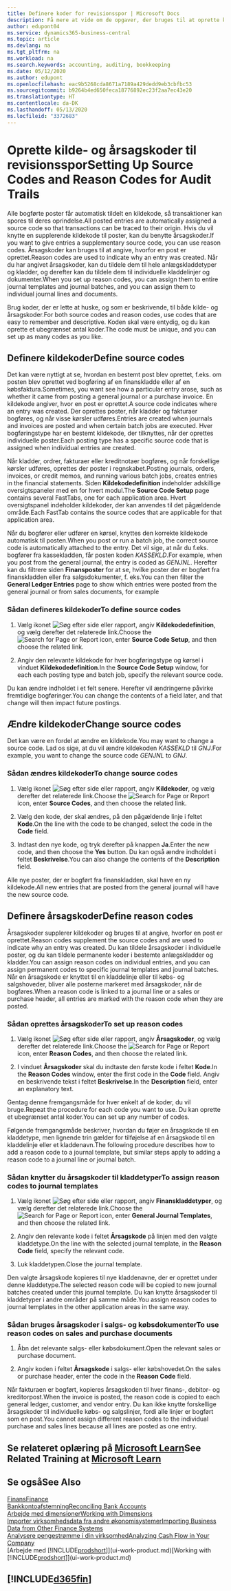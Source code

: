 ```yaml
---
title: Definere koder for revisionsspor | Microsoft Docs
description: Få mere at vide om de opgaver, der bruges til at oprette kilde- og årsagskoder, som du kan bruge til at spore revisionsspor.
author: edupont04
ms.service: dynamics365-business-central
ms.topic: article
ms.devlang: na
ms.tgt_pltfrm: na
ms.workload: na
ms.search.keywords: accounting, auditing, bookkeeping
ms.date: 05/12/2020
ms.author: edupont
ms.openlocfilehash: eac9b5268cda8671a7189a429dedd9eb3cbfbc53
ms.sourcegitcommit: b9264b4ed650feca18776892ec23f2aa7ec43e20
ms.translationtype: HT
ms.contentlocale: da-DK
ms.lasthandoff: 05/13/2020
ms.locfileid: "3372683"
---
```

# <a name="setting-up-source-codes-and-reason-codes-for-audit-trails"></a><span data-ttu-id="f32ac-103">Oprette kilde- og årsagskoder til revisionsspor</span><span class="sxs-lookup"><span data-stu-id="f32ac-103">Setting Up Source Codes and Reason Codes for Audit Trails</span></span>

<span data-ttu-id="f32ac-104">Alle bogførte poster får automatisk tildelt en kildekode, så transaktioner kan spores til deres oprindelse.</span><span class="sxs-lookup"><span data-stu-id="f32ac-104">All posted entries are automatically assigned a source code so that transactions can be traced to their origin.</span></span> <span data-ttu-id="f32ac-105">Hvis du vil knytte en supplerende kildekode til poster, kan du benytte årsagskoder.</span><span class="sxs-lookup"><span data-stu-id="f32ac-105">If you want to give entries a supplementary source code, you can use reason codes.</span></span> <span data-ttu-id="f32ac-106">Årsagskoder kan bruges til at angive, hvorfor en post er oprettet.</span><span class="sxs-lookup"><span data-stu-id="f32ac-106">Reason codes are used to indicate why an entry was created.</span></span> <span data-ttu-id="f32ac-107">Når du har angivet årsagskoder, kan du tildele dem til hele anlægskladdetyper og kladder, og derefter kan du tildele dem til individuelle kladdelinjer og dokumenter.</span><span class="sxs-lookup"><span data-stu-id="f32ac-107">When you set up reason codes, you can assign them to entire journal templates and journal batches, and you can assign them to individual journal lines and documents.</span></span>  

<span data-ttu-id="f32ac-108">Brug koder, der er lette at huske, og som er beskrivende, til både kilde- og årsagskoder.</span><span class="sxs-lookup"><span data-stu-id="f32ac-108">For both source codes and reason codes, use codes that are easy to remember and descriptive.</span></span> <span data-ttu-id="f32ac-109">Koden skal være entydig, og du kan oprette et ubegrænset antal koder.</span><span class="sxs-lookup"><span data-stu-id="f32ac-109">The code must be unique, and you can set up as many codes as you like.</span></span>

## <a name="define-source-codes"></a><span data-ttu-id="f32ac-110">Definere kildekoder</span><span class="sxs-lookup"><span data-stu-id="f32ac-110">Define source codes</span></span>

<span data-ttu-id="f32ac-111">Det kan være nyttigt at se, hvordan en bestemt post blev oprettet, f.eks. om posten blev oprettet ved bogføring af en finanskladde eller af en købsfaktura.</span><span class="sxs-lookup"><span data-stu-id="f32ac-111">Sometimes, you want see how a particular entry arose, such as whether it came from posting a general journal or a purchase invoice.</span></span> <span data-ttu-id="f32ac-112">En kildekode angiver, hvor en post er oprettet.</span><span class="sxs-lookup"><span data-stu-id="f32ac-112">A source code indicates where an entry was created.</span></span> <span data-ttu-id="f32ac-113">Der oprettes poster, når kladder og fakturaer bogføres, og når visse kørsler udføres.</span><span class="sxs-lookup"><span data-stu-id="f32ac-113">Entries are created when journals and invoices are posted and when certain batch jobs are executed.</span></span> <span data-ttu-id="f32ac-114">Hver bogføringstype har en bestemt kildekode, der tilknyttes, når der oprettes individuelle poster.</span><span class="sxs-lookup"><span data-stu-id="f32ac-114">Each posting type has a specific source code that is assigned when individual entries are created.</span></span>  

<span data-ttu-id="f32ac-115">Når kladder, ordrer, fakturaer eller kreditnotaer bogføres, og når forskellige kørsler udføres, oprettes der poster i regnskabet.</span><span class="sxs-lookup"><span data-stu-id="f32ac-115">Posting journals, orders, invoices, or credit memos, and running various batch jobs, creates entries in the financial statements.</span></span> <span data-ttu-id="f32ac-116">Siden **Kildekodedefinition** indeholder adskillige oversigtspaneler med en for hvert modul.</span><span class="sxs-lookup"><span data-stu-id="f32ac-116">The **Source Code Setup** page contains several FastTabs, one for each application area.</span></span> <span data-ttu-id="f32ac-117">Hvert oversigtspanel indeholder kildekoder, der kan anvendes til det pågældende område.</span><span class="sxs-lookup"><span data-stu-id="f32ac-117">Each FastTab contains the source codes that are applicable for that application area.</span></span>

<span data-ttu-id="f32ac-118">Når du bogfører eller udfører en kørsel, knyttes den korrekte kildekode automatisk til posten.</span><span class="sxs-lookup"><span data-stu-id="f32ac-118">When you post or run a batch job, the correct source code is automatically attached to the entry.</span></span> <span data-ttu-id="f32ac-119">Det vil sige, at når du f.eks. bogfører fra kassekladden, får posten koden *KASSEKLD*.</span><span class="sxs-lookup"><span data-stu-id="f32ac-119">For example, when you post from the general journal, the entry is coded as *GENJNL*.</span></span> <span data-ttu-id="f32ac-120">Herefter kan du filtrere siden **Finansposter** for at se, hvilke poster der er bogført fra finanskladden eller fra salgsdokumenter, f. eks.</span><span class="sxs-lookup"><span data-stu-id="f32ac-120">You can then filter the **General Ledger Entries** page to show which entries were posted from the general journal or from sales documents, for example</span></span>

### <a name="to-define-source-codes"></a><span data-ttu-id="f32ac-121">Sådan defineres kildekoder</span><span class="sxs-lookup"><span data-stu-id="f32ac-121">To define source codes</span></span>

1. <span data-ttu-id="f32ac-122">Vælg ikonet ![Søg efter side eller rapport](media/ui-search/search_small.png "Ikonet Søg efter side eller rapport"), angiv **Kildekodedefinition**, og vælg derefter det relaterede link.</span><span class="sxs-lookup"><span data-stu-id="f32ac-122">Choose the ![Search for Page or Report](media/ui-search/search_small.png "Search for Page or Report icon") icon, enter **Source Code Setup**, and then choose the related link.</span></span>  

2. <span data-ttu-id="f32ac-123">Angiv den relevante kildekode for hver bogføringstype og kørsel i vinduet **Kildekodedefinition**.</span><span class="sxs-lookup"><span data-stu-id="f32ac-123">In the **Source Code Setup** window, for each each posting type and batch job, specify the relevant source code.</span></span>  

<span data-ttu-id="f32ac-124">Du kan ændre indholdet i et felt senere. Herefter vil ændringerne påvirke fremtidige bogføringer.</span><span class="sxs-lookup"><span data-stu-id="f32ac-124">You can change the contents of a field later, and that change will then impact future postings.</span></span>

## <a name="change-source-codes"></a><span data-ttu-id="f32ac-125">Ændre kildekoder</span><span class="sxs-lookup"><span data-stu-id="f32ac-125">Change source codes</span></span>

<span data-ttu-id="f32ac-126">Det kan være en fordel at ændre en kildekode.</span><span class="sxs-lookup"><span data-stu-id="f32ac-126">You may want to change a source code.</span></span> <span data-ttu-id="f32ac-127">Lad os sige, at du vil ændre kildekoden *KASSEKLD* til *GNJ*.</span><span class="sxs-lookup"><span data-stu-id="f32ac-127">For example, you want to change the source code *GENJNL* to *GNJ*.</span></span>

### <a name="to-change-source-codes"></a><span data-ttu-id="f32ac-128">Sådan ændres kildekoder</span><span class="sxs-lookup"><span data-stu-id="f32ac-128">To change source codes</span></span>

1. <span data-ttu-id="f32ac-129">Vælg ikonet ![Søg efter side eller rapport](media/ui-search/search_small.png "Ikonet Søg efter side eller rapport"), angiv **Kildekoder**, og vælg derefter det relaterede link.</span><span class="sxs-lookup"><span data-stu-id="f32ac-129">Choose the ![Search for Page or Report](media/ui-search/search_small.png "Search for Page or Report icon") icon, enter **Source Codes**, and then choose the related link.</span></span>

2. <span data-ttu-id="f32ac-130">Vælg den kode, der skal ændres, på den pågældende linje i feltet **Kode**.</span><span class="sxs-lookup"><span data-stu-id="f32ac-130">On the line with the code to be changed, select the code in the **Code** field.</span></span>

3. <span data-ttu-id="f32ac-131">Indtast den nye kode, og tryk derefter på knappen **Ja**.</span><span class="sxs-lookup"><span data-stu-id="f32ac-131">Enter the new code, and then choose the **Yes** button.</span></span> <span data-ttu-id="f32ac-132">Du kan også ændre indholdet i feltet **Beskrivelse**.</span><span class="sxs-lookup"><span data-stu-id="f32ac-132">You can also change the contents of the **Description** field.</span></span>

<span data-ttu-id="f32ac-133">Alle nye poster, der er bogført fra finanskladden, skal have en ny kildekode.</span><span class="sxs-lookup"><span data-stu-id="f32ac-133">All new entries that are posted from the general journal will have the new source code.</span></span>

## <a name="define-reason-codes"></a><span data-ttu-id="f32ac-134">Definere årsagskoder</span><span class="sxs-lookup"><span data-stu-id="f32ac-134">Define reason codes</span></span>

<span data-ttu-id="f32ac-135">Årsagskoder supplerer kildekoder og bruges til at angive, hvorfor en post er oprettet.</span><span class="sxs-lookup"><span data-stu-id="f32ac-135">Reason codes supplement the source codes and are used to indicate why an entry was created.</span></span> <span data-ttu-id="f32ac-136">Du kan tildele årsagskoder i individuelle poster, og du kan tildele permanente koder i bestemte anlægskladder og kladder.</span><span class="sxs-lookup"><span data-stu-id="f32ac-136">You can assign reason codes on individual entries, and you can assign permanent codes to specific journal templates and journal batches.</span></span> <span data-ttu-id="f32ac-137">Når en årsagskode er knyttet til en kladdelinje eller til købs- og salgshoveder, bliver alle posterne markeret med årsagskoder, når de bogføres.</span><span class="sxs-lookup"><span data-stu-id="f32ac-137">When a reason code is linked to a journal line or a sales or purchase header, all entries are marked with the reason code when they are posted.</span></span>  

### <a name="to-set-up-reason-codes"></a><span data-ttu-id="f32ac-138">Sådan oprettes årsagskoder</span><span class="sxs-lookup"><span data-stu-id="f32ac-138">To set up reason codes</span></span>

1. <span data-ttu-id="f32ac-139">Vælg ikonet ![Søg efter side eller rapport](media/ui-search/search_small.png "Ikonet Søg efter side eller rapport"), angiv **Årsagskoder**, og vælg derefter det relaterede link.</span><span class="sxs-lookup"><span data-stu-id="f32ac-139">Choose the ![Search for Page or Report](media/ui-search/search_small.png "Search for Page or Report icon")  icon, enter **Reason Codes**, and then choose the related link.</span></span>

2. <span data-ttu-id="f32ac-140">I vinduet **Årsagskoder** skal du indtaste den første kode i feltet **Kode**.</span><span class="sxs-lookup"><span data-stu-id="f32ac-140">In the **Reason Codes** window, enter the first code in the **Code** field.</span></span> <span data-ttu-id="f32ac-141">Angiv en beskrivende tekst i feltet **Beskrivelse**.</span><span class="sxs-lookup"><span data-stu-id="f32ac-141">In the **Description** field, enter an explanatory text.</span></span>

<span data-ttu-id="f32ac-142">Gentag denne fremgangsmåde for hver enkelt af de koder, du vil bruge.</span><span class="sxs-lookup"><span data-stu-id="f32ac-142">Repeat the procedure for each code you want to use.</span></span> <span data-ttu-id="f32ac-143">Du kan oprette et ubegrænset antal koder.</span><span class="sxs-lookup"><span data-stu-id="f32ac-143">You can set up any number of codes.</span></span>

<span data-ttu-id="f32ac-144">Følgende fremgangsmåde beskriver, hvordan du føjer en årsagskode til en kladdetype, men lignende trin gælder for tilføjelse af en årsagskode til en kladdelinje eller et kladdenavn.</span><span class="sxs-lookup"><span data-stu-id="f32ac-144">The following procedure describes how to add a reason code to a journal template, but similar steps apply to adding a reason code to a journal line or journal batch.</span></span>  

### <a name="to-assign-reason-codes-to-journal-templates"></a><span data-ttu-id="f32ac-145">Sådan knytter du årsagskoder til kladdetyper</span><span class="sxs-lookup"><span data-stu-id="f32ac-145">To assign reason codes to journal templates</span></span>

1. <span data-ttu-id="f32ac-146">Vælg ikonet ![Søg efter side eller rapport](media/ui-search/search_small.png "Ikonet Søg efter side eller rapport"), angiv **Finanskladdetyper**, og vælg derefter det relaterede link.</span><span class="sxs-lookup"><span data-stu-id="f32ac-146">Choose the ![Search for Page or Report](media/ui-search/search_small.png "Search for Page or Report icon")  icon, enter **General Journal Templates**, and then choose the related link.</span></span>

2. <span data-ttu-id="f32ac-147">Angiv den relevante kode i feltet **Årsagskode** på linjen med den valgte kladdetype.</span><span class="sxs-lookup"><span data-stu-id="f32ac-147">On the line with the selected journal template, in the **Reason Code** field, specify the relevant code.</span></span>

3. <span data-ttu-id="f32ac-148">Luk kladdetypen.</span><span class="sxs-lookup"><span data-stu-id="f32ac-148">Close the journal template.</span></span>

<span data-ttu-id="f32ac-149">Den valgte årsagskode kopieres til nye kladdenavne, der er oprettet under denne kladdetype.</span><span class="sxs-lookup"><span data-stu-id="f32ac-149">The selected reason code will be copied to new journal batches created under this journal template.</span></span> <span data-ttu-id="f32ac-150">Du kan knytte årsagskoder til kladdetyper i andre områder på samme måde.</span><span class="sxs-lookup"><span data-stu-id="f32ac-150">You assign reason codes to journal templates in the other application areas in the same way.</span></span>

### <a name="to-use-reason-codes-on-sales-and-purchase-documents"></a><span data-ttu-id="f32ac-151">Sådan bruges årsagskoder i salgs- og købsdokumenter</span><span class="sxs-lookup"><span data-stu-id="f32ac-151">To use reason codes on sales and purchase documents</span></span>

1. <span data-ttu-id="f32ac-152">Åbn det relevante salgs- eller købsdokument.</span><span class="sxs-lookup"><span data-stu-id="f32ac-152">Open the relevant sales or purchase document.</span></span>

2. <span data-ttu-id="f32ac-153">Angiv koden i feltet **Årsagskode** i salgs- eller købshovedet.</span><span class="sxs-lookup"><span data-stu-id="f32ac-153">On the sales or purchase header, enter the code in the **Reason Code** field.</span></span>

<span data-ttu-id="f32ac-154">Når fakturaen er bogført, kopieres årsagskoden til hver finans-, debitor- og kreditorpost.</span><span class="sxs-lookup"><span data-stu-id="f32ac-154">When the invoice is posted, the reason code is copied to each general ledger, customer, and vendor entry.</span></span> <span data-ttu-id="f32ac-155">Du kan ikke knytte forskellige årsagskoder til individuelle købs- og salgslinjer, fordi alle linjer er bogført som en post.</span><span class="sxs-lookup"><span data-stu-id="f32ac-155">You cannot assign different reason codes to the individual purchase and sales lines because all lines are posted as one entry.</span></span>

## <a name="see-related-training-at-microsoft-learn"></a><span data-ttu-id="f32ac-156">Se relateret oplæring på [Microsoft Learn](/learn/paths/set-up-financial-management-dynamics-365-business-central/)</span><span class="sxs-lookup"><span data-stu-id="f32ac-156">See Related Training at [Microsoft Learn](/learn/paths/set-up-financial-management-dynamics-365-business-central/)</span></span>

## <a name="see-also"></a><span data-ttu-id="f32ac-157">Se også</span><span class="sxs-lookup"><span data-stu-id="f32ac-157">See Also</span></span>

[<span data-ttu-id="f32ac-158">Finans</span><span class="sxs-lookup"><span data-stu-id="f32ac-158">Finance</span></span>](finance.md)  
[<span data-ttu-id="f32ac-159">Bankkontoafstemning</span><span class="sxs-lookup"><span data-stu-id="f32ac-159">Reconciling Bank Accounts</span></span>](bank-manage-bank-accounts.md)  
[<span data-ttu-id="f32ac-160">Arbejde med dimensioner</span><span class="sxs-lookup"><span data-stu-id="f32ac-160">Working with Dimensions</span></span>](finance-dimensions.md)  
[<span data-ttu-id="f32ac-161">Importer virksomhedsdata fra andre økonomisystemer</span><span class="sxs-lookup"><span data-stu-id="f32ac-161">Importing Business Data from Other Finance Systems</span></span>](across-import-data-configuration-packages.md)  
[<span data-ttu-id="f32ac-162">Analysere pengestrømme i din virksomhed</span><span class="sxs-lookup"><span data-stu-id="f32ac-162">Analyzing Cash Flow in Your Company</span></span>](finance-analyze-cash-flow.md)  
<span data-ttu-id="f32ac-163">[Arbejde med [!INCLUDE[prodshort](includes/prodshort.md)]](ui-work-product.md)</span><span class="sxs-lookup"><span data-stu-id="f32ac-163">[Working with [!INCLUDE[prodshort](includes/prodshort.md)]](ui-work-product.md)</span></span>  

## [!INCLUDE[d365fin](includes/free_trial_md.md)]  

